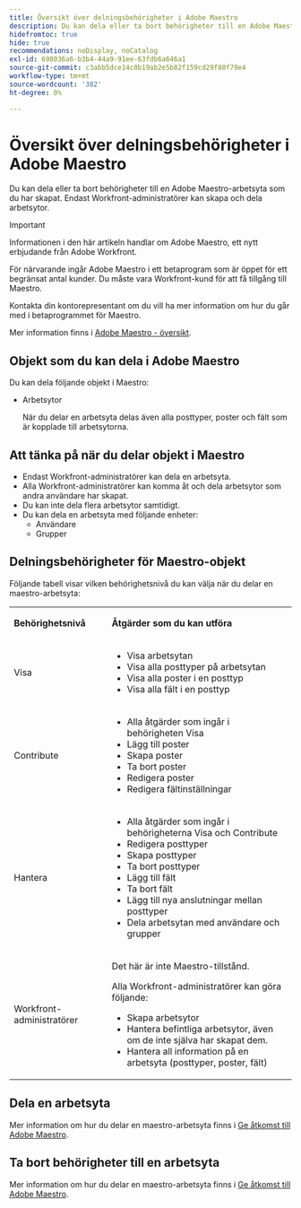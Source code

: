 ```yaml
---
title: Översikt över delningsbehörigheter i Adobe Maestro
description: Du kan dela eller ta bort behörigheter till en Adobe Maestro-arbetsyta som du har skapat. Endast Workfront-administratörer kan skapa och dela arbetsytor.
hidefromtoc: true
hide: true
recommendations: noDisplay, noCatalog
exl-id: 698036a6-b3b4-44a9-91ee-63fdb6a646a1
source-git-commit: c3abb5dce14c0b19ab2e5b82f159cd29f80f79e4
workflow-type: tm+mt
source-wordcount: '382'
ht-degree: 0%

---
```


<!--update the metadata with real things when making this public; also update the description with something like this: Not all users in the organization have the same access and permissions to use Adobe Maestro. This article describes the levels of access that users could have to Adobe Maestro. -->

<!--over time, this article should look like this one does: https://experienceleague.adobe.com/docs/workfront/using/basics/grant-request-object-permissions/sharing-permissions-on-objects-overview.html?lang=en-->

<!-- *********add to TOC****************-->

# Översikt över delningsbehörigheter i Adobe Maestro

Du kan dela eller ta bort behörigheter till en Adobe Maestro-arbetsyta som du har skapat. Endast Workfront-administratörer kan skapa och dela arbetsytor.

>[!IMPORTANT]
>
>Informationen i den här artikeln handlar om Adobe Maestro, ett nytt erbjudande från Adobe Workfront.
>
>För närvarande ingår Adobe Maestro i ett betaprogram som är öppet för ett begränsat antal kunder. Du måste vara Workfront-kund för att få tillgång till Maestro.
>
>Kontakta din kontorepresentant om du vill ha mer information om hur du går med i betaprogrammet för Maestro.
>
>Mer information finns i [Adobe Maestro - översikt](../maestro-overview.md).

## Objekt som du kan dela i Adobe Maestro

Du kan dela följande objekt i Maestro:

* Arbetsytor

  När du delar en arbetsyta delas även alla posttyper, poster och fält som är kopplade till arbetsytorna.

## Att tänka på när du delar objekt i Maestro

* Endast Workfront-administratörer kan dela en arbetsyta.
* Alla Workfront-administratörer kan komma åt och dela arbetsytor som andra användare har skapat.
* Du kan inte dela flera arbetsytor samtidigt.
* Du kan dela en arbetsyta med följande enheter:
   * Användare
   * Grupper

## Delningsbehörigheter för Maestro-objekt

Följande tabell visar vilken behörighetsnivå du kan välja när du delar en maestro-arbetsyta:

<table style="table-layout:auto"> 
 <col> 
 <col> 
 <tbody> 
 <tr> 
   <td role="rowheader"><p><b>Behörighetsnivå</b></p></td> 
   <td> <p><b>Åtgärder som du kan utföra</b></p> 
    </td> 
  </tr> 
  <tr> 
   <td role="rowheader"><p>Visa</p></td> 
   <td> 
    <ul> 
     <li>Visa arbetsytan</li> 
     <li>Visa alla posttyper på arbetsytan</li> 
     <li>Visa alla poster i en posttyp</li> 
     <li>Visa alla fält i en posttyp</li> 
    </ul> </td> 
  </tr> 
  <tr> 
   <td role="rowheader"><p>Contribute</p></td> 
   <td>  
    <ul> 
     <li>Alla åtgärder som ingår i behörigheten Visa</li> 
     <li>Lägg till poster</li>
     <li>Skapa poster</li> 
     <li>Ta bort poster</li>  
     <li>Redigera poster</li>
     <li>Redigera fältinställningar</li>
     </ul> </td> 
  </tr> 
  <tr> 
   <td role="rowheader"><p>Hantera</p></td> 
   <td> 
    <ul> 
     <li>Alla åtgärder som ingår i behörigheterna Visa och Contribute</li> 
     <li>Redigera posttyper</li> 
     <li>Skapa posttyper</li> 
     <li>Ta bort posttyper</li> 
     <li>Lägg till fält</li> 
     <li>Ta bort fält</li> 
     <li>Lägg till nya anslutningar mellan posttyper</li> 
     <li>Dela arbetsytan med användare och grupper</li> 
     </ul> </td> 
  </tr> 
  <tr> 
   <td role="rowheader"><p>Workfront-administratörer</p></td> 
   <td> <p>Det här är inte Maestro-tillstånd.</p>
   <p> Alla Workfront-administratörer kan göra följande: </p>
   <ul><li>Skapa arbetsytor</li>
    <li> Hantera befintliga arbetsytor, även om de inte själva har skapat dem. </li> 
    <li>Hantera all information på en arbetsyta (posttyper, poster, fält)
    </td> 
  </tr> 
 </tbody> 
</table>

<!-- the following sections are hidden in the links below - ensure they are visible-->

## Dela en arbetsyta

Mer information om hur du delar en maestro-arbetsyta finns i [Ge åtkomst till Adobe Maestro](../access/grant-access.md).

## Ta bort behörigheter till en arbetsyta

Mer information om hur du delar en maestro-arbetsyta finns i [Ge åtkomst till Adobe Maestro](../access/grant-access.md).

<!--This is currently not possible: ## Request permissions to objects -->
